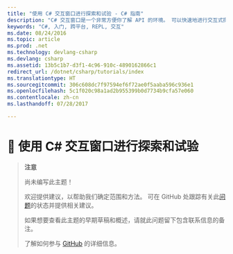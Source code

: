 ```yaml
---
title: "使用 C# 交互窗口进行探索和试验 - C# 指南"
description: "C# 交互窗口是一个非常方便你了解 API 的环境。 可以快速地进行交互式探索。"
keywords: "C#, 入门, 跨平台, REPL, 交互"
ms.date: 08/24/2016
ms.topic: article
ms.prod: .net
ms.technology: devlang-csharp
ms.devlang: csharp
ms.assetid: 13b5c1b7-d3f1-4c96-910c-4890162866c1
redirect_url: /dotnet/csharp/tutorials/index
ms.translationtype: HT
ms.sourcegitcommit: 306c608dc7f97594ef6f72ae0f5aaba596c936e1
ms.openlocfilehash: 5c1f020c98a1ad2b955399b0d7734b9cfa57e060
ms.contentlocale: zh-cn
ms.lasthandoff: 07/28/2017

---
```


# <a name="-using-c-interactive-to-explore-and-experiment"></a>🔧 使用 C# 交互窗口进行探索和试验

> **注意**
> 
> 尚未编写此主题！ 
>
> 欢迎提供建议，以帮助我们确定范围和方法。 可在 GitHub 处跟踪有关此[问题](https://github.com/dotnet/docs/issues/949)的状态并提供相关建议。
> 
> 如果想要查看此主题的早期草稿和概述，请就此问题留下包含联系信息的备注。
>
> 了解如何参与 [GitHub](https://github.com/dotnet/docs/blob/master/CONTRIBUTING.md) 的详细信息。
>


